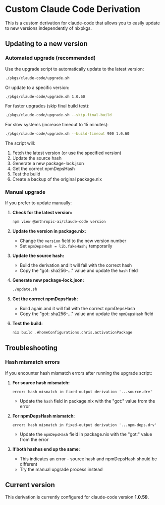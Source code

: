 # Custom Claude Code Derivation

This is a custom derivation for claude-code that allows you to easily update to new versions independently of nixpkgs.

## Updating to a new version

### Automated upgrade (recommended)

Use the upgrade script to automatically update to the latest version:

```bash
./pkgs/claude-code/upgrade.sh
```

Or update to a specific version:

```bash
./pkgs/claude-code/upgrade.sh 1.0.60
```

For faster upgrades (skip final build test):

```bash
./pkgs/claude-code/upgrade.sh --skip-final-build
```

For slow systems (increase timeout to 15 minutes):

```bash
./pkgs/claude-code/upgrade.sh --build-timeout 900 1.0.60
```

The script will:
1. Fetch the latest version (or use the specified version)
2. Update the source hash
3. Generate a new package-lock.json
4. Get the correct npmDepsHash
5. Test the build
6. Create a backup of the original package.nix

### Manual upgrade

If you prefer to update manually:

1. **Check for the latest version:**
   ```bash
   npm view @anthropic-ai/claude-code version
   ```

2. **Update the version in package.nix:**
   - Change the `version` field to the new version number
   - Set `npmDepsHash = lib.fakeHash;` temporarily

3. **Update the source hash:**
   - Build the derivation and it will fail with the correct hash
   - Copy the "got: sha256-..." value and update the `hash` field

4. **Generate new package-lock.json:**
   ```bash
   ./update.sh
   ```

5. **Get the correct npmDepsHash:**
   - Build again and it will fail with the correct npmDepsHash
   - Copy the "got: sha256-..." value and update the `npmDepsHash` field

6. **Test the build:**
   ```bash
   nix build .#homeConfigurations.chris.activationPackage
   ```

## Troubleshooting

### Hash mismatch errors

If you encounter hash mismatch errors after running the upgrade script:

1. **For source hash mismatch:**
   ```
   error: hash mismatch in fixed-output derivation '...source.drv'
   ```
   - Update the `hash` field in package.nix with the "got:" value from the error

2. **For npmDepsHash mismatch:**
   ```
   error: hash mismatch in fixed-output derivation '...npm-deps.drv'
   ```
   - Update the `npmDepsHash` field in package.nix with the "got:" value from the error

3. **If both hashes end up the same:**
   - This indicates an error - source hash and npmDepsHash should be different
   - Try the manual upgrade process instead

## Current version

This derivation is currently configured for claude-code version **1.0.59**.